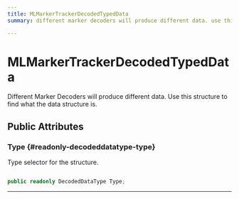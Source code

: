 ```yaml
---
title: MLMarkerTrackerDecodedTypedData
summary: different marker decoders will produce different data. use this structure to find what the data structure is. 

---
```


# MLMarkerTrackerDecodedTypedData




Different Marker Decoders will produce different data. Use this structure to find what the data structure is.   





## Public Attributes

### Type {#readonly-decodeddatatype-type}

Type selector for the structure. 

```csharp

public readonly DecodedDataType Type;

```






-----------


